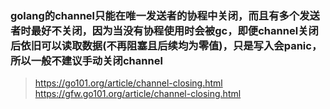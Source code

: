 ### golang的channel只能在唯一发送者的协程中关闭，而且有多个发送者时最好不关闭，因为当没有协程使用时会被gc，即便channel关闭后依旧可以读取数据(不再阻塞且后续均为零值)，只是写入会panic，所以一般不建议手动关闭channel

> https://go101.org/article/channel-closing.html
> https://gfw.go101.org/article/channel-closing.html
